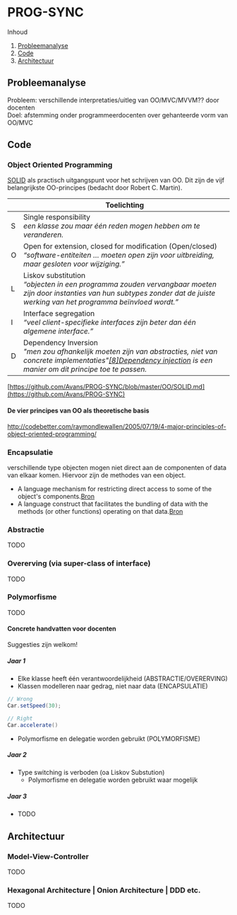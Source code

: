 # PROG-SYNC

Inhoud
1. [Probleemanalyse](#Probleemanalyse)
2. [Code](#Code)
3. [Architectuur](#Architectuur)

## Probleemanalyse

Probleem: verschillende interpretaties/uitleg van OO/MVC/MVVM?? door docenten
<br>Doel: afstemming onder programmeerdocenten over gehanteerde vorm van OO/MVC

## Code

### Object Oriented Programming

[SOLID](https://nl.wikipedia.org/wiki/SOLID) als practisch uitgangspunt voor het schrijven van OO. Dit zijn de vijf belangrijkste OO-principes (bedacht door Robert C. Martin).

|   | Toelichting
|---|-------------------------------------------------------------------------------------------------------------------------------------------------------------------------
| S | Single responsibility<br>_een klasse zou maar één reden mogen hebben om te veranderen._
| O | Open for extension, closed for modification (Open/closed)<br>_“software-entiteiten … moeten open zijn voor uitbreiding, maar gesloten voor wijziging.”_
| L | Liskov substitution<br>_“objecten in een programma zouden vervangbaar moeten zijn door instanties van hun subtypes zonder dat de juiste werking van het programma beïnvloed wordt.”_
| I | Interface segregation<br>_“veel client-specifieke interfaces zijn beter dan één algemene interface.”_
| D | Dependency Inversion<br>_"men zou afhankelijk moeten zijn van abstracties, niet van concrete implementaties"[[8]](https://nl.wikipedia.org/wiki/SOLID#cite_note-martin-design-principles-8)[Dependency injection](https://nl.wikipedia.org/wiki/Dependency_injection) is een manier om dit principe toe te passen._

[https://github.com/Avans/PROG-SYNC/blob/master/OO/SOLID.md](https://github.com/Avans/PROG-SYNC)


#### De vier principes van OO als theoretische basis
http://codebetter.com/raymondlewallen/2005/07/19/4-major-principles-of-object-oriented-programming/

### Encapsulatie

verschillende type objecten mogen niet direct aan de componenten of data van elkaar komen. Hiervoor zijn de methodes van een object.
- A language mechanism for restricting direct access to some of the object's components.[Bron](https://en.wikipedia.org/wiki/Encapsulation_(computer_programming))
- A language construct that facilitates the bundling of data with the methods (or other functions) operating on that data.[Bron](https://en.wikipedia.org/wiki/Encapsulation_(computer_programming))

### Abstractie
TODO

### Overerving (via super-class of interface)
TODO

### Polymorfisme
TODO

#### Concrete handvatten voor docenten

Suggesties zijn welkom!

##### Jaar 1
- Elke klasse heeft één verantwoordelijkheid (ABSTRACTIE/OVERERVING)
- Klassen modelleren naar gedrag, niet naar data (ENCAPSULATIE)
```Java
// Wrong
Car.setSpeed(30);

// Right
Car.accelerate()
```
- Polymorfisme en delegatie worden gebruikt (POLYMORFISME)

##### Jaar 2
- Type switching is verboden (oa Liskov Substution)
  - Polymorfisme en delegatie worden gebruikt waar mogelijk

##### Jaar 3
- TODO

## Architectuur

### Model-View-Controller
TODO

### Hexagonal Architecture | Onion Architecture | DDD etc.
TODO
